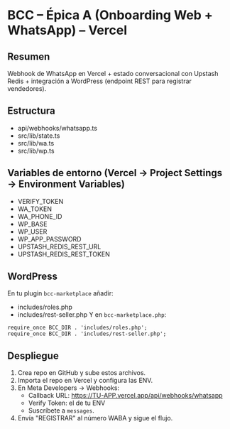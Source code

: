 # BCC – Épica A (Onboarding Web + WhatsApp) – Vercel

## Resumen
Webhook de WhatsApp en Vercel + estado conversacional con Upstash Redis + integración a WordPress (endpoint REST para registrar vendedores).

## Estructura
- api/webhooks/whatsapp.ts
- src/lib/state.ts
- src/lib/wa.ts
- src/lib/wp.ts

## Variables de entorno (Vercel → Project Settings → Environment Variables)
- VERIFY_TOKEN
- WA_TOKEN
- WA_PHONE_ID
- WP_BASE
- WP_USER
- WP_APP_PASSWORD
- UPSTASH_REDIS_REST_URL
- UPSTASH_REDIS_REST_TOKEN

## WordPress
En tu plugin `bcc-marketplace` añadir:
- includes/roles.php
- includes/rest-seller.php
Y en `bcc-marketplace.php`:
```
require_once BCC_DIR . 'includes/roles.php';
require_once BCC_DIR . 'includes/rest-seller.php';
```

## Despliegue
1. Crea repo en GitHub y sube estos archivos.
2. Importa el repo en Vercel y configura las ENV.
3. En Meta Developers → Webhooks:
   - Callback URL: https://TU-APP.vercel.app/api/webhooks/whatsapp
   - Verify Token: el de tu ENV
   - Suscríbete a `messages`.
4. Envía "REGISTRAR" al número WABA y sigue el flujo.
